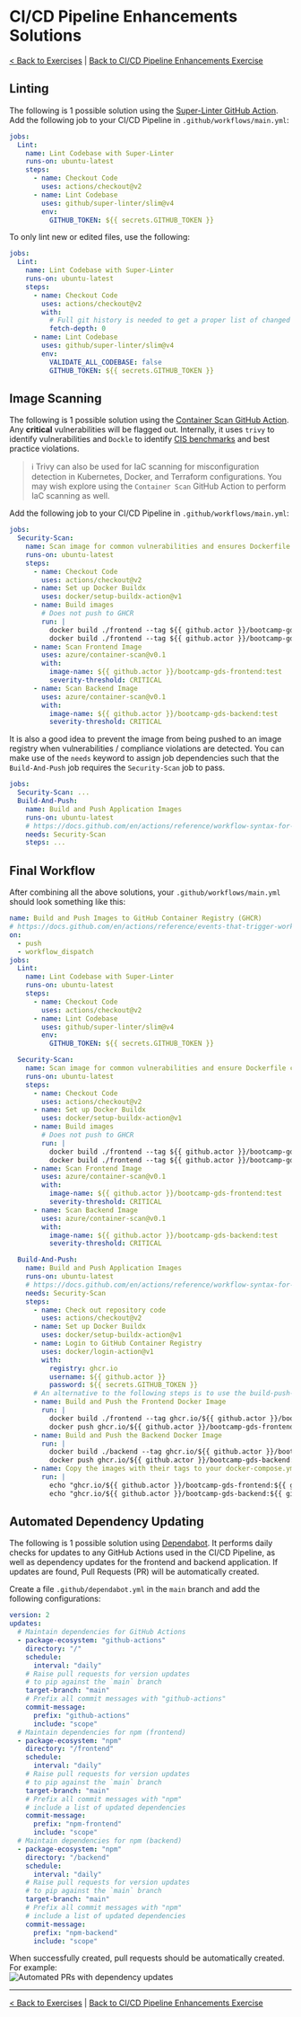 # CI/CD Pipeline Enhancements Solutions

[< Back to Exercises](../exercises/README.md) | [Back to CI/CD Pipeline Enhancements Exercise](../exercises/34-CICD-PartII.md)

## Linting

The following is 1 possible solution using the [Super-Linter GitHub Action](https://github.com/github/super-linter). Add the following job to your CI/CD Pipeline in `.github/workflows/main.yml`:

```yaml
jobs:
  Lint:
    name: Lint Codebase with Super-Linter
    runs-on: ubuntu-latest
    steps:
      - name: Checkout Code
        uses: actions/checkout@v2
      - name: Lint Codebase
        uses: github/super-linter/slim@v4
        env:
          GITHUB_TOKEN: ${{ secrets.GITHUB_TOKEN }}
```

To only lint new or edited files, use the following:

```yaml
jobs:
  Lint:
    name: Lint Codebase with Super-Linter
    runs-on: ubuntu-latest
    steps:
      - name: Checkout Code
        uses: actions/checkout@v2
        with:
          # Full git history is needed to get a proper list of changed files within `super-linter`
          fetch-depth: 0
      - name: Lint Codebase
        uses: github/super-linter/slim@v4
        env:
          VALIDATE_ALL_CODEBASE: false
          GITHUB_TOKEN: ${{ secrets.GITHUB_TOKEN }}
```

## Image Scanning

The following is 1 possible solution using the [Container Scan GitHub Action](https://github.com/marketplace/actions/container-image-scan). Any **critical** vulnerabilities will be flagged out. Internally, it uses `trivy` to identify vulnerabilities and `Dockle` to identify [CIS benchmarks](https://www.cisecurity.org/benchmark/docker/) and best practice violations.

> ℹ️ Trivy can also be used for IaC scanning for misconfiguration detection in Kubernetes, Docker, and Terraform configurations. You may wish explore using the `Container Scan` GitHub Action to perform IaC scanning as well.

Add the following job to your CI/CD Pipeline in `.github/workflows/main.yml`:

```yaml
jobs:
  Security-Scan:
    name: Scan image for common vulnerabilities and ensures Dockerfile conformity with CIS Benchmarks
    runs-on: ubuntu-latest
    steps:
      - name: Checkout Code
        uses: actions/checkout@v2
      - name: Set up Docker Buildx
        uses: docker/setup-buildx-action@v1
      - name: Build images
        # Does not push to GHCR
        run: |
          docker build ./frontend --tag ${{ github.actor }}/bootcamp-gds-frontend:test
          docker build ./frontend --tag ${{ github.actor }}/bootcamp-gds-backend:test
      - name: Scan Frontend Image
        uses: azure/container-scan@v0.1
        with:
          image-name: ${{ github.actor }}/bootcamp-gds-frontend:test
          severity-threshold: CRITICAL
      - name: Scan Backend Image
        uses: azure/container-scan@v0.1
        with:
          image-name: ${{ github.actor }}/bootcamp-gds-backend:test
          severity-threshold: CRITICAL
```

It is also a good idea to prevent the image from being pushed to an image registry when vulnerabilities / compliance violations are detected. You can make use of the `needs` keyword to assign job dependencies such that the `Build-And-Push` job requires the `Security-Scan` job to pass.

```yaml
jobs:
  Security-Scan: ...
  Build-And-Push:
    name: Build and Push Application Images
    runs-on: ubuntu-latest
    # https://docs.github.com/en/actions/reference/workflow-syntax-for-github-actions#jobsjob_idneeds
    needs: Security-Scan
    steps: ...
```

## Final Workflow

After combining all the above solutions, your `.github/workflows/main.yml` should look something like this:

```yaml
name: Build and Push Images to GitHub Container Registry (GHCR)
# https://docs.github.com/en/actions/reference/events-that-trigger-workflows
on:
  - push
  - workflow_dispatch
jobs:
  Lint:
    name: Lint Codebase with Super-Linter
    runs-on: ubuntu-latest
    steps:
      - name: Checkout Code
        uses: actions/checkout@v2
      - name: Lint Codebase
        uses: github/super-linter/slim@v4
        env:
          GITHUB_TOKEN: ${{ secrets.GITHUB_TOKEN }}

  Security-Scan:
    name: Scan image for common vulnerabilities and ensure Dockerfile conformity with CIS Benchmarks
    runs-on: ubuntu-latest
    steps:
      - name: Checkout Code
        uses: actions/checkout@v2
      - name: Set up Docker Buildx
        uses: docker/setup-buildx-action@v1
      - name: Build images
        # Does not push to GHCR
        run: |
          docker build ./frontend --tag ${{ github.actor }}/bootcamp-gds-frontend:test
          docker build ./frontend --tag ${{ github.actor }}/bootcamp-gds-backend:test
      - name: Scan Frontend Image
        uses: azure/container-scan@v0.1
        with:
          image-name: ${{ github.actor }}/bootcamp-gds-frontend:test
          severity-threshold: CRITICAL
      - name: Scan Backend Image
        uses: azure/container-scan@v0.1
        with:
          image-name: ${{ github.actor }}/bootcamp-gds-backend:test
          severity-threshold: CRITICAL

  Build-And-Push:
    name: Build and Push Application Images
    runs-on: ubuntu-latest
    # https://docs.github.com/en/actions/reference/workflow-syntax-for-github-actions#jobsjob_idneeds
    needs: Security-Scan
    steps:
      - name: Check out repository code
        uses: actions/checkout@v2
      - name: Set up Docker Buildx
        uses: docker/setup-buildx-action@v1
      - name: Login to GitHub Container Registry
        uses: docker/login-action@v1
        with:
          registry: ghcr.io
          username: ${{ github.actor }}
          password: ${{ secrets.GITHUB_TOKEN }}
      # An alternative to the following steps is to use the build-push-action: https://github.com/docker/build-push-action
      - name: Build and Push the Frontend Docker Image
        run: |
          docker build ./frontend --tag ghcr.io/${{ github.actor }}/bootcamp-gds-frontend:${{ github.sha }}
          docker push ghcr.io/${{ github.actor }}/bootcamp-gds-frontend:${{ github.sha }}
      - name: Build and Push the Backend Docker Image
        run: |
          docker build ./backend --tag ghcr.io/${{ github.actor }}/bootcamp-gds-backend:${{ github.sha }}
          docker push ghcr.io/${{ github.actor }}/bootcamp-gds-backend:${{ github.sha }}
      - name: Copy the images with their tags to your docker-compose.yml
        run: |
          echo "ghcr.io/${{ github.actor }}/bootcamp-gds-frontend:${{ github.sha }}"
          echo "ghcr.io/${{ github.actor }}/bootcamp-gds-backend:${{ github.sha }}"
```

## Automated Dependency Updating

The following is 1 possible solution using [Dependabot](https://dependabot.com/). It performs daily checks for updates to any GitHub Actions used in the CI/CD Pipeline, as well as dependency updates for the frontend and backend application. If updates are found, Pull Requests (PR) will be automatically created.

Create a file `.github/dependabot.yml` in the `main` branch and add the following configurations:

```yaml
version: 2
updates:
  # Maintain dependencies for GitHub Actions
  - package-ecosystem: "github-actions"
    directory: "/"
    schedule:
      interval: "daily"
    # Raise pull requests for version updates
    # to pip against the `main` branch
    target-branch: "main"
    # Prefix all commit messages with "github-actions"
    commit-message:
      prefix: "github-actions"
      include: "scope"
  # Maintain dependencies for npm (frontend)
  - package-ecosystem: "npm"
    directory: "/frontend"
    schedule:
      interval: "daily"
    # Raise pull requests for version updates
    # to pip against the `main` branch
    target-branch: "main"
    # Prefix all commit messages with "npm"
    # include a list of updated dependencies
    commit-message:
      prefix: "npm-frontend"
      include: "scope"
  # Maintain dependencies for npm (backend)
  - package-ecosystem: "npm"
    directory: "/backend"
    schedule:
      interval: "daily"
    # Raise pull requests for version updates
    # to pip against the `main` branch
    target-branch: "main"
    # Prefix all commit messages with "npm"
    # include a list of updated dependencies
    commit-message:
      prefix: "npm-backend"
      include: "scope"
```

When successfully created, pull requests should be automatically created. For example:  
![Automated PRs with dependency updates](./images/dependabot.png)

---

[< Back to Exercises](../exercises/README.md) | [Back to CI/CD Pipeline Enhancements Exercise](../exercises/34-CICD-PartII.md)
